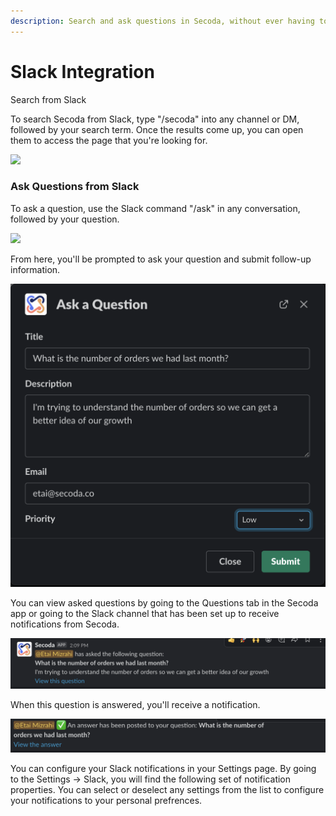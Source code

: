 ```yaml
---
description: Search and ask questions in Secoda, without ever having to leave Slack!
---
```


# Slack Integration

Search from Slack

To search Secoda from Slack, type "/secoda" into any channel or DM, followed by your search term. Once the results come up, you can open them to access the page that you're looking for.&#x20;

![](<../.gitbook/assets/askslack (1) (1) (1).gif>)

### Ask Questions from Slack

To ask a question, use the Slack command "/ask" in any conversation, followed by your question.&#x20;

![](<../.gitbook/assets/Screen Shot 2022-04-09 at 2.08.29 PM (1) (1) (1) (1) (2).png>)

From here, you'll be prompted to ask your question and submit follow-up information.

![](<../.gitbook/assets/Screen Shot 2022-04-09 at 2.09.20 PM.png>)

You can view asked questions by going to the Questions tab in the Secoda app or going to the Slack channel that has been set up to receive notifications from Secoda.&#x20;

![](<../.gitbook/assets/Screen Shot 2022-04-09 at 2.09.34 PM.png>)

When this question is answered, you'll receive a notification.&#x20;

![](<../.gitbook/assets/Screen Shot 2022-04-09 at 2.10.05 PM (1).png>)

You can configure your Slack notifications in your Settings page. By going to the Settings -> Slack, you will find the following set of notification properties. You can select or deselect any settings from the list to configure your notifications to your personal prefrences.&#x20;

<figure><img src="../.gitbook/assets/Screen Shot 2022-12-28 at 5.20.07 PM.png" alt=""><figcaption></figcaption></figure>
